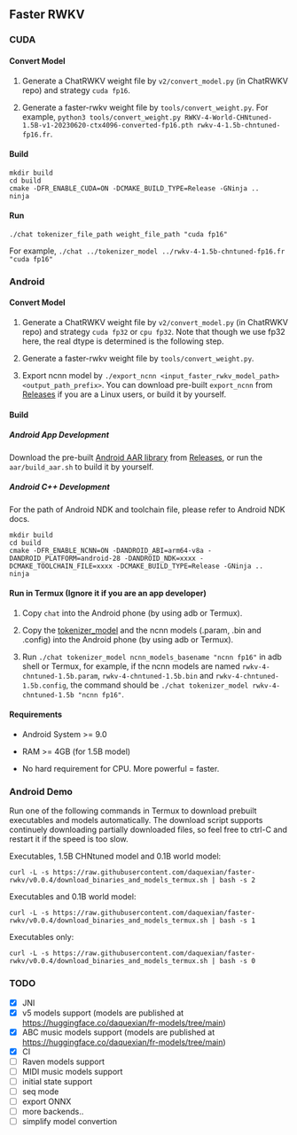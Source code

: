 ## Faster RWKV

### CUDA

#### Convert Model

1. Generate a ChatRWKV weight file by `v2/convert_model.py` (in ChatRWKV repo) and strategy `cuda fp16`.

2. Generate a faster-rwkv weight file by `tools/convert_weight.py`. For example, `python3 tools/convert_weight.py RWKV-4-World-CHNtuned-1.5B-v1-20230620-ctx4096-converted-fp16.pth rwkv-4-1.5b-chntuned-fp16.fr`.

#### Build

```
mkdir build
cd build
cmake -DFR_ENABLE_CUDA=ON -DCMAKE_BUILD_TYPE=Release -GNinja ..
ninja
```

#### Run

`./chat tokenizer_file_path weight_file_path "cuda fp16"`

For example, `./chat ../tokenizer_model ../rwkv-4-1.5b-chntuned-fp16.fr "cuda fp16"`

### Android

#### Convert Model

1. Generate a ChatRWKV weight file by `v2/convert_model.py` (in ChatRWKV repo) and strategy `cuda fp32` or `cpu fp32`. Note that though we use fp32 here, the real dtype is determined is the following step.

2. Generate a faster-rwkv weight file by `tools/convert_weight.py`.

3. Export ncnn model by `./export_ncnn <input_faster_rwkv_model_path> <output_path_prefix>`. You can download pre-built `export_ncnn` from [Releases](https://github.com/daquexian/faster-rwkv/releases) if you are a Linux users, or build it by yourself.

#### Build

##### Android App Development

Download the pre-built [Android AAR library](https://developer.android.com/studio/projects/android-library#psd-add-aar-jar-dependency) from [Releases](https://github.com/daquexian/faster-rwkv/releases), or run the `aar/build_aar.sh` to build it by yourself.

##### Android C++ Development

For the path of Android NDK and toolchain file, please refer to Android NDK docs.

```
mkdir build
cd build
cmake -DFR_ENABLE_NCNN=ON -DANDROID_ABI=arm64-v8a -DANDROID_PLATFORM=android-28 -DANDROID_NDK=xxxx -DCMAKE_TOOLCHAIN_FILE=xxxx -DCMAKE_BUILD_TYPE=Release -GNinja ..
ninja
```

#### Run in Termux (Ignore it if you are an app developer)

1. Copy `chat` into the Android phone (by using adb or Termux).

2. Copy the [tokenizer_model](https://github.com/daquexian/faster-rwkv/blob/master/tokenizer_model) and the ncnn models (.param, .bin and .config) into the Android phone (by using adb or Termux).

3. Run ``./chat tokenizer_model ncnn_models_basename "ncnn fp16"`` in adb shell or Termux, for example, if the ncnn models are named `rwkv-4-chntuned-1.5b.param`, `rwkv-4-chntuned-1.5b.bin` and `rwkv-4-chntuned-1.5b.config`, the command should be ``./chat tokenizer_model rwkv-4-chntuned-1.5b "ncnn fp16"``.

#### Requirements

* Android System >= 9.0

* RAM >= 4GB (for 1.5B model)

* No hard requirement for CPU. More powerful = faster.

### Android Demo

Run one of the following commands in Termux to download prebuilt executables and models automatically. The download script supports continuely downloading partially downloaded files, so feel free to ctrl-C and restart it if the speed is too slow.

Executables, 1.5B CHNtuned model and 0.1B world model:

```
curl -L -s https://raw.githubusercontent.com/daquexian/faster-rwkv/v0.0.4/download_binaries_and_models_termux.sh | bash -s 2
```

Executables and 0.1B world model:

```
curl -L -s https://raw.githubusercontent.com/daquexian/faster-rwkv/v0.0.4/download_binaries_and_models_termux.sh | bash -s 1
```

Executables only:

```
curl -L -s https://raw.githubusercontent.com/daquexian/faster-rwkv/v0.0.4/download_binaries_and_models_termux.sh | bash -s 0
```

### TODO

- [x] JNI
- [x] v5 models support (models are published at https://huggingface.co/daquexian/fr-models/tree/main)
- [x] ABC music models support (models are published at https://huggingface.co/daquexian/fr-models/tree/main)
- [x] CI
- [ ] Raven models support
- [ ] MIDI music models support
- [ ] initial state support
- [ ] seq mode
- [ ] export ONNX
- [ ] more backends..
- [ ] simplify model convertion
